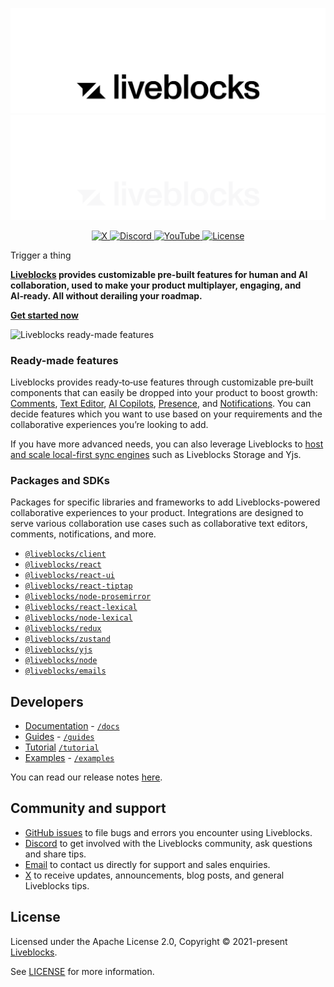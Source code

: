 <p align="center">
  <a href="https://liveblocks.io#gh-light-mode-only">
    <img src="https://raw.githubusercontent.com/liveblocks/liveblocks/main/.github/assets/header-wordmark-light.svg" alt="Liveblocks"   />
  </a>
  <a href="https://liveblocks.io#gh-dark-mode-only">
    <img src="https://raw.githubusercontent.com/liveblocks/liveblocks/main/.github/assets/header-wordmark-dark.svg" alt="Liveblocks"   />
  </a>
</p>
<p align="center">
  <a href="https://twitter.com/liveblocks">
    <img src="https://img.shields.io/badge/liveblocks-message?style=flat&logo=x&color=555&logoColor=fff" alt="X" />
  </a>
  <a href="https://liveblocks.io/discord">
    <img src="https://img.shields.io/discord/913109211746009108?style=flat&label=discord&logo=discord&color=85f&logoColor=fff" alt="Discord" />
  </a>
    <a href="https://www.youtube.com/channel/UCDXT5skWxzOorIQrWG5OT2w">
    <img src="https://img.shields.io/youtube/channel/subscribers/UCDXT5skWxzOorIQrWG5OT2w?style=flat&label=youtube&logo=youtube&color=e14&logoColor=fff" alt="YouTube" />
  </a>
  <a href="https://github.com/liveblocks/liveblocks/blob/main/LICENSE">
    <img src="https://img.shields.io/github/license/liveblocks/liveblocks?style=flat&label=license&logo=github&color=f80&logoColor=fff" alt="License" />
  </a>
</p>

Trigger a thing

**[Liveblocks](https://liveblocks.io) provides customizable pre-built features
for human and AI collaboration, used to make your product multiplayer, engaging,
and AI‑ready. All without derailing your roadmap.**

**[Get started now](https://liveblocks.io/signup)**

<img src="./assets/concepts/ready-made-features.png" alt="Liveblocks ready-made features"   />

### Ready-made features

Liveblocks provides ready‑to‑use features through customizable pre‑built
components that can easily be dropped into your product to boost growth:
[Comments](https://liveblocks.io/docs/ready-made-features/comments),
[Text Editor](https://liveblocks.io/docs/ready-made-features/text-editor),
[AI Copilots](https://liveblocks.io/docs/ready-made-features/ai-copilots),
[Presence](https://liveblocks.io/docs/ready-made-features/presence), and
[Notifications](https://liveblocks.io/docs/ready-made-features/notifications).
You can decide features which you want to use based on your requirements and the
collaborative experiences you’re looking to add.

If you have more advanced needs, you can also leverage Liveblocks to
[host and scale local-first sync engines](https://liveblocks.io/docs/platform/sync-datastore)
such as Liveblocks Storage and Yjs.

### Packages and SDKs

Packages for specific libraries and frameworks to add Liveblocks-powered
collaborative experiences to your product. Integrations are designed to serve
various collaboration use cases such as collaborative text editors, comments,
notifications, and more.

- [`@liveblocks/client`](https://liveblocks.io/docs/api-reference/liveblocks-client)
- [`@liveblocks/react`](https://liveblocks.io/docs/api-reference/liveblocks-react)
- [`@liveblocks/react-ui`](https://liveblocks.io/docs/api-reference/liveblocks-react-ui)
- [`@liveblocks/react-tiptap`](https://liveblocks.io/docs/api-reference/liveblocks-react-tiptap)
- [`@liveblocks/node-prosemirror`](https://liveblocks.io/docs/api-reference/liveblocks-node-prosemirror)
- [`@liveblocks/react-lexical`](https://liveblocks.io/docs/api-reference/liveblocks-react-lexical)
- [`@liveblocks/node-lexical`](https://liveblocks.io/docs/api-reference/liveblocks-node-lexical)
- [`@liveblocks/redux`](https://liveblocks.io/docs/api-reference/liveblocks-redux)
- [`@liveblocks/zustand`](https://liveblocks.io/docs/api-reference/liveblocks-zustand)
- [`@liveblocks/yjs`](https://liveblocks.io/docs/api-reference/liveblocks-yjs)
- [`@liveblocks/node`](https://liveblocks.io/docs/api-reference/liveblocks-node)
- [`@liveblocks/emails`](https://liveblocks.io/docs/api-reference/liveblocks-emails)

## Developers

- [Documentation](https://liveblocks.io/docs) - [`/docs`](./docs)
- [Guides](https://liveblocks.io/docs/guides) - [`/guides`](./guides)
- [Tutorial](https://liveblocks.io/docs/tutorial/react/getting-started)
  [`/tutorial`](./tutorial)
- [Examples](https://liveblocks.io/examples) - [`/examples`](./examples)

You can read our release notes
[here](https://github.com/liveblocks/liveblocks/releases).

## Community and support

- [GitHub issues](https://github.com/liveblocks/liveblocks/issues) to file bugs
  and errors you encounter using Liveblocks.
- [Discord](https://liveblocks.io/discord) to get involved with the Liveblocks
  community, ask questions and share tips.
- [Email](https://liveblocks.io/contact) to contact us directly for support and
  sales enquiries.
- [X](https://x.com/liveblocks) to receive updates, announcements, blog posts,
  and general Liveblocks tips.

## License

Licensed under the Apache License 2.0, Copyright © 2021-present
[Liveblocks](https://liveblocks.io).

See [LICENSE](./LICENSE) for more information.
